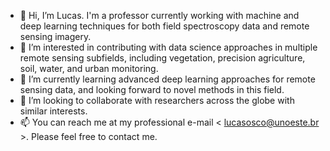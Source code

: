 - 👋 Hi, I’m Lucas. I'm a professor currently working with machine and deep learning techniques for both field spectroscopy data and remote sensing imagery.
- 👀 I’m interested in contributing with data science approaches in multiple remote sensing subfields, including vegetation, precision agriculture, soil, water, and urban monitoring.
- 🌱 I’m currently learning advanced deep learning approaches for remote sensing data, and looking forward to novel methods in this field.
- 💞️ I’m looking to collaborate with researchers across the globe with similar interests.
- 📫 You can reach me at my professional e-mail < lucasosco@unoeste.br >. Please feel free to contact me.

<!---
OscoLP/OscoLP is a ✨ special ✨ repository because its `README.md` (this file) appears on your GitHub profile.
You can click the Preview link to take a look at your changes.
--->
